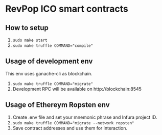 # RevPop ICO smart contracts

## How to setup

1. ```sudo make start```
2. ```sudo make truffle COMMAND="compile"```

## Usage of development env

This env uses ganache-cli as blockchain.

1. ```sudo make truffle COMMAND="migrate"```
2. Development RPC will be available on http://blockchain:8545

## Usage of Ethereym Ropsten env

1. Create .env file and set your mnemonic phrase and Infura project ID.
2. ```sudo make truffle COMMAND="migrate --network ropsten"```
3. Save contract addresses and use them for interaction.
